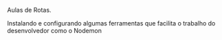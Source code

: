 Aulas de Rotas.

Instalando e configurando algumas ferramentas que facilita o trabalho do desenvolvedor como o Nodemon
